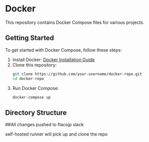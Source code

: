 # Docker

This repository contains Docker Compose files for various projects.

## Getting Started

To get started with Docker Compose, follow these steps:

1. Install Docker: [Docker Installation Guide](https://docs.docker.com/get-docker/)
2. Clone this repository:
    ```sh
    git clone https://github.com/your-username/docker-repo.git
    cd docker-repo
    ```
3. Run Docker Compose:
    ```sh
    docker-compose up
    ```

## Directory Structure

##All changes pushed to flacojp slack

self-hosted runner will pick up and clone the repo